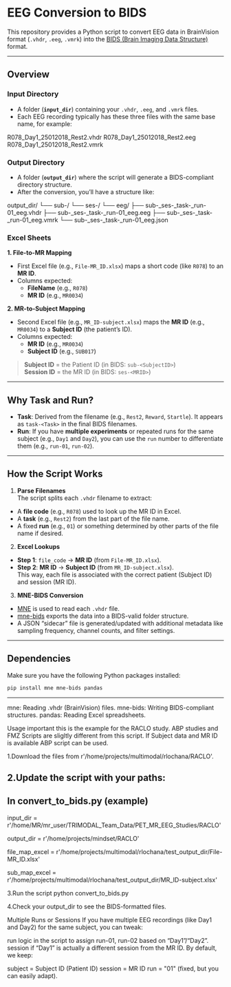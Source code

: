 # EEG Conversion to BIDS

This repository provides a Python script to convert EEG data in BrainVision format (`.vhdr`, `.eeg`, `.vmrk`) into the [BIDS (Brain Imaging Data Structure)](https://bids.neuroimaging.io/) format.

---

## Overview

### Input Directory
- A folder (**`input_dir`**) containing your `.vhdr`, `.eeg`, and `.vmrk` files.
- Each EEG recording typically has these three files with the same base name, for example:
  
R078_Day1_25012018_Rest2.vhdr R078_Day1_25012018_Rest2.eeg R078_Day1_25012018_Rest2.vmrk


### Output Directory
- A folder (**`output_dir`**) where the script will generate a BIDS-compliant directory structure.  
- After the conversion, you’ll have a structure like:

output_dir/ └── sub-<SubjectID>/ └── ses-<MRID>/ └── eeg/ 
├── sub-<SubjectID>_ses-<MRID>_task-<Task>_run-01_eeg.vhdr 
├── sub-<SubjectID>_ses-<MRID>_task-<Task>_run-01_eeg.eeg 
├── sub-<SubjectID>_ses-<MRID>_task-<Task>_run-01_eeg.vmrk 
└── sub-<SubjectID>_ses-<MRID>_task-<Task>_run-01_eeg.json


### Excel Sheets

**1. File-to-MR Mapping**  
- First Excel file (e.g., `File-MR_ID.xlsx`) maps a short code (like `R078`) to an **MR ID**.  
- Columns expected:
  - **FileName** (e.g., `R078`)
  - **MR ID** (e.g., `MR0034`)

**2. MR-to-Subject Mapping**  
- Second Excel file (e.g., `MR_ID-subject.xlsx`) maps the **MR ID** (e.g., `MR0034`) to a **Subject ID** (the patient’s ID).  
- Columns expected:
  - **MR ID** (e.g., `MR0034`)
  - **Subject ID** (e.g., `SUB017`)

> **Subject ID** = the Patient ID (in BIDS: `sub-<SubjectID>`)  
> **Session ID** = the MR ID (in BIDS: `ses-<MRID>`)

---

## Why Task and Run?

- **Task**: Derived from the filename (e.g., `Rest2`, `Reward`, `Startle`). It appears as `task-<Task>` in the final BIDS filenames.
- **Run**: If you have **multiple experiments** or repeated runs for the same subject (e.g., `Day1` and `Day2`), you can use the `run` number to differentiate them (e.g., `run-01`, `run-02`).

---

## How the Script Works

1. **Parse Filenames**  
 The script splits each `.vhdr` filename to extract:
 - A **file code** (e.g., `R078`) used to look up the MR ID in Excel.
 - A **task** (e.g., `Rest2`) from the last part of the file name.
 - A fixed **run** (e.g., `01`) or something determined by other parts of the file name if desired.

2. **Excel Lookups**  
 - **Step 1**: `file_code` → **MR ID** (from `File-MR_ID.xlsx`).  
 - **Step 2**: **MR ID** → **Subject ID** (from `MR_ID-subject.xlsx`).  
 This way, each file is associated with the correct patient (Subject ID) and session (MR ID).

3. **MNE-BIDS Conversion**  
 - [MNE](https://mne.tools/) is used to read each `.vhdr` file.  
 - [mne-bids](https://mne.tools/mne-bids/stable/) exports the data into a BIDS-valid folder structure.  
 - A JSON “sidecar” file is generated/updated with additional metadata like sampling frequency, channel counts, and filter settings.

---

## Dependencies

Make sure you have the following Python packages installed:
```bash
pip install mne mne-bids pandas
```
---
 
mne: Reading .vhdr (BrainVision) files.
mne-bids: Writing BIDS-compliant structures.
pandas: Reading Excel spreadsheets.

Usage
important 
this is the example for the RACLO study. ABP studies and FMZ Scripts are sligltly different from this script. If Subject data and MR ID is available ABP script can be used.

1.Download the files from r'/home/projects/multimodal/rlochana/RACLO'.

2.Update the script with your paths:
---
## In convert_to_bids.py (example)

input_dir       = r'/home/MR/mr_user/TRIMODAL_Team_Data/PET_MR_EEG_Studies/RACLO'

output_dir      = r'/home/projects/mindset/RACLO'

file_map_excel  = r'/home/projects/multimodal/rlochana/test_output_dir/File-MR_ID.xlsx'

sub_map_excel   = r'/home/projects/multimodal/rlochana/test_output_dir/MR_ID-subject.xlsx'

3.Run the script
python convert_to_bids.py

4.Check your output_dir to see the BIDS-formatted files.

Multiple Runs or Sessions
If you have multiple EEG recordings (like Day1 and Day2) for the same subject, you can tweak:

run logic in the script to assign run-01, run-02 based on “Day1”/“Day2”.
session if “Day1” is actually a different session from the MR ID.
By default, we keep:

subject = Subject ID (Patient ID)
session = MR ID
run = "01" (fixed, but you can easily adapt).

